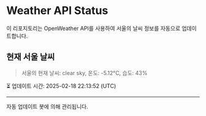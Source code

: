 
# Weather API Status

이 리포지토리는 OpenWeather API를 사용하여 서울의 날씨 정보를 자동으로 업데이트합니다.

## 현재 서울 날씨
> 서울의 현재 날씨: clear sky, 온도: -5.12°C, 습도: 43%

⏳ 업데이트 시간: 2025-02-18 22:13:52 (UTC)

---
자동 업데이트 봇에 의해 관리됩니다.

